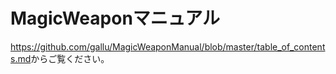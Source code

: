 # MagicWeaponマニュアル

<https://github.com/gallu/MagicWeaponManual/blob/master/table_of_contents.md>からご覧ください。


